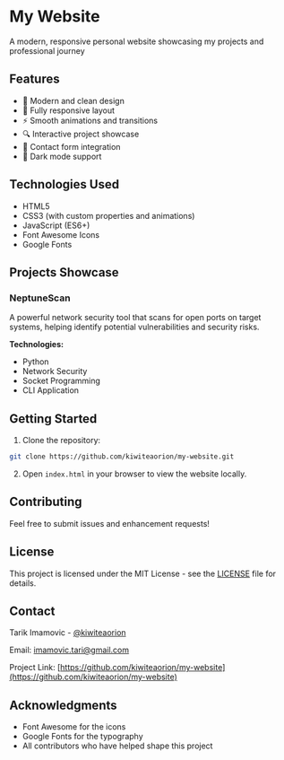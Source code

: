 # My Website

A modern, responsive personal website showcasing my projects and professional journey

## Features

- 🎨 Modern and clean design
- 📱 Fully responsive layout
- ⚡ Smooth animations and transitions
- 🔍 Interactive project showcase
- 📧 Contact form integration
- 🌙 Dark mode support

## Technologies Used

- HTML5
- CSS3 (with custom properties and animations)
- JavaScript (ES6+)
- Font Awesome Icons
- Google Fonts

## Projects Showcase

### NeptuneScan

A powerful network security tool that scans for open ports on target systems, helping identify potential vulnerabilities and security risks.

**Technologies:**

- Python
- Network Security
- Socket Programming
- CLI Application

## Getting Started

1. Clone the repository:

```bash
git clone https://github.com/kiwiteaorion/my-website.git
```

2. Open `index.html` in your browser to view the website locally.

## Contributing

Feel free to submit issues and enhancement requests!

## License

This project is licensed under the MIT License - see the [LICENSE](LICENSE) file for details.

## Contact

Tarik Imamovic - [@kiwiteaorion](https://github.com/kiwiteaorion)

Email: imamovic.tari@gmail.com

Project Link: [https://github.com/kiwiteaorion/my-website](https://github.com/kiwiteaorion/my-website)

## Acknowledgments

- Font Awesome for the icons
- Google Fonts for the typography
- All contributors who have helped shape this project
